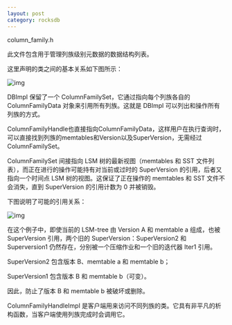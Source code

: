 ```yaml
---
layout: post 
category: rocksdb 
---
```


column_family.h

此文件包含用于管理列族级别元数据的数据结构列表。

这里声明的类之间的基本关系如下图所示：

![img](../../www/assets/pic/%E4%BD%8D%E5%9B%BE1.png)

DBImpl 保留了一个 ColumnFamilySet，它通过指向每个列族各自的 ColumnFamilyData 对象来引用所有列族。这就是 DBImpl 可以列出和操作所有列族的方式。 

ColumnFamilyHandle也直接指向ColumnFamilyData，这样用户在执行查询时，可以直接找到列族的memtables和Version以及SuperVersion，无需经过ColumnFamilySet。

ColumnFamilySet 间接指向 LSM 树的最新视图（memtables 和 SST 文件列表），而正在进行的操作可能持有对当前或过时的 SuperVersion 的引用，后者又指向一个时间点 LSM 树的视图。这保证了正在操作的 memtables 和 SST 文件不会消失，直到 SuperVersion 的引用计数为 0 并被销毁。

下图说明了可能的引用关系：

![img](../../www/assets/pic/%E4%BD%8D%E5%9B%BE1-16382739323411.png)

在这个例子中，即使当前的 LSM-tree 由 Version A 和 memtable a 组成，也被 SuperVersion 引用，两个旧的 SuperVersion：SuperVersion2 和 Superversion1 仍然存在，分别被一个压缩作业和一个旧的迭代器 Iter1 引用。 

SuperVersion2 包含版本 B、memtable a 和 memtable b； 

SuperVersion1 包含版本 B 和 memtable b（可变）。

因此，防止了版本 B 和 memtable b 被破坏或删除。

ColumnFamilyHandleImpl 是客户端用来访问不同列族的类。它具有非平凡的析构函数，当客户端使用列族完成时会调用它。

